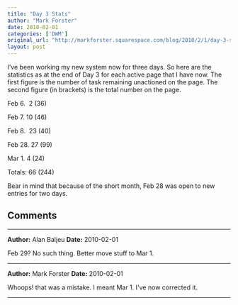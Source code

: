 ```yaml
---
title: "Day 3 Stats"
author: "Mark Forster"
date: 2010-02-01
categories: ['DWM']
original_url: "http://markforster.squarespace.com/blog/2010/2/1/day-3-stats.html"
layout: post
---
```


I’ve been working my new system now for three days. So here are the statistics as at the end of Day 3 for each active page that I have now. The first figure is the number of task remaining unactioned on the page. The second figure (in brackets) is the total number on the page.

Feb 6.  2 (36)

Feb 7. 10 (46)

Feb 8.  23 (40)

Feb 28. 27 (99)

Mar 1. 4 (24)

Totals: 66 (244)

Bear in mind that because of the short month, Feb 28 was open to new entries for two days.


## Comments

---

**Author:** Alan Baljeu
**Date:** 2010-02-01

Feb 29? No such thing. Better move stuff to Mar 1.

---

**Author:** Mark Forster
**Date:** 2010-02-01

Whoops! that was a mistake. I meant Mar 1. I've now corrected it.

---
